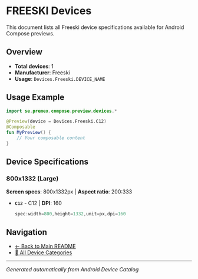 # FREESKI Devices

This document lists all Freeski device specifications available for Android Compose previews.

## Overview

- **Total devices**: 1
- **Manufacturer**: Freeski
- **Usage**: `Devices.Freeski.DEVICE_NAME`

## Usage Example

```kotlin
import se.premex.compose.preview.devices.*

@Preview(device = Devices.Freeski.C12)
@Composable
fun MyPreview() {
    // Your composable content
}
```

## Device Specifications

### 800x1332 (Large)

**Screen specs**: 800x1332px | **Aspect ratio**: 200:333

- **`C12`** - C12 | **DPI**: 160
  ```kotlin
  spec:width=800,height=1332,unit=px,dpi=160
  ```

## Navigation

- [← Back to Main README](../../README.md)
- [📱 All Device Categories](../README.md)

---
*Generated automatically from Android Device Catalog*
